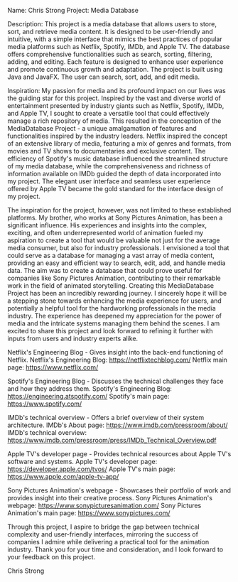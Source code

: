 Name: Chris Strong
Project: Media Database

Description: 
This project is a media database that allows users to store, sort, and retrieve media content. It is designed to be user-friendly and intuitive, with a simple interface that mimics the best practices of popular media platforms such as Netflix, Spotify, IMDb, and Apple TV. The database offers comprehensive functionalities such as search, sorting, filtering, adding, and editing. Each feature is designed to enhance user experience and promote continuous growth and adaptation. The project is built using Java and JavaFX.
The user can search, sort, add, and edit media.

Inspiration:
My passion for media and its profound impact on our lives was the guiding star for this project. Inspired by the vast and diverse world of entertainment presented by industry giants such as Netflix, Spotify, IMDb, and Apple TV, I sought to create a versatile tool that could effectively manage a rich repository of media. This resulted in the conception of the MediaDatabase Project - a unique amalgamation of features and functionalities inspired by the industry leaders. Netflix inspired the concept of an extensive library of media, featuring a mix of genres and formats, from movies and TV shows to documentaries and exclusive content. The efficiency of Spotify's music database influenced the streamlined structure of my media database, while the comprehensiveness and richness of information available on IMDb guided the depth of data incorporated into my project. The elegant user interface and seamless user experience offered by Apple TV became the gold standard for the interface design of my project.

The inspiration for the project, however, was not limited to these established platforms. My brother, who works at Sony Pictures Animation, has been a significant influence. His experiences and insights into the complex, exciting, and often underrepresented world of animation fueled my aspiration to create a tool that would be valuable not just for the average media consumer, but also for industry professionals. I envisioned a tool that could serve as a database for managing a vast array of media content, providing an easy and efficient way to search, edit, add, and handle media data. The aim was to create a database that could prove useful for companies like Sony Pictures Animation, contributing to their remarkable work in the field of animated storytelling.
Creating this MediaDatabase Project has been an incredibly rewarding journey. I sincerely hope it will be a stepping stone towards enhancing the media experience for users, and potentially a helpful tool for the hardworking professionals in the media industry. The experience has deepened my appreciation for the power of media and the intricate systems managing them behind the scenes. I am excited to share this project and look forward to refining it further with inputs from users and industry experts alike.

Netflix's Engineering Blog - Gives insight into the back-end functioning of Netflix.
Netflix's Engineering Blog: https://netflixtechblog.com/
Netflix main page: https://www.netflix.com/

Spotify's Engineering Blog - Discusses the technical challenges they face and how they address them.
Spotify's Engineering Blog: https://engineering.atspotify.com/
Spotify's main page: https://www.spotify.com/

IMDb's technical overview - Offers a brief overview of their system architecture.
IMDb's About page: https://www.imdb.com/pressroom/about/
IMDb's technical overview: https://www.imdb.com/pressroom/press/IMDb_Technical_Overview.pdf

Apple TV's developer page - Provides technical resources about Apple TV's software and systems.
Apple TV's developer page: https://developer.apple.com/tvos/
Apple TV's main page: https://www.apple.com/apple-tv-app/

Sony Pictures Animation's webpage - Showcases their portfolio of work and provides insight into their creative process.
Sony Pictures Animation's webpage: https://www.sonypicturesanimation.com/
Sony Pictures Animation's main page: https://www.sonypictures.com/


Through this project, I aspire to bridge the gap between technical complexity and user-friendly interfaces, mirroring the success of companies I admire while delivering a practical tool for the animation industry.
Thank you for your time and consideration, and I look forward to your feedback on this project.

Chris Strong

